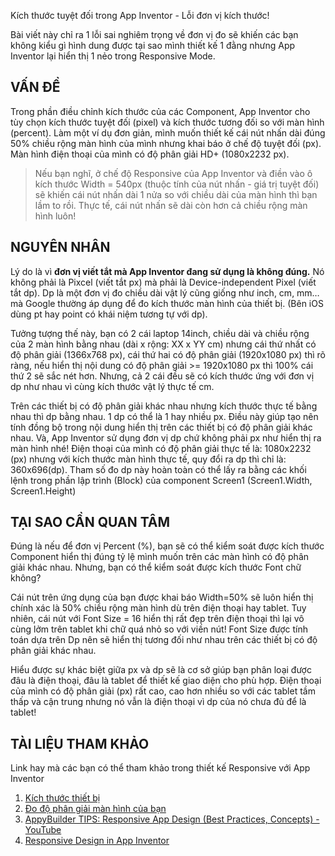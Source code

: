 Kích thước tuyệt đối trong App Inventor - Lỗi đơn vị kích thước!

Bài viết này chỉ ra 1 lỗi sai nghiêm trọng về đơn vị đo sẽ khiến các bạn không kiểu gì hình dung được tại sao mình thiết kế 1 đằng nhưng App Inventor lại hiển thị 1 nẻo trong Responsive Mode.

## VẤN ĐỀ
Trong phần điều chỉnh kích thước của các Component, App Inventor cho tùy chọn kích thước tuyệt đối (pixel) và kích thước tương đối so với màn hình (percent). Làm một ví dụ đơn giản, mình muốn thiết kế cái nút nhấn dài đúng 50% chiều rộng màn hình của mình nhưng khai báo ở chế độ tuyệt đối (px). Màn hình điện thoại của mình có độ phân giải HD+ (1080x2232 px). 

> Nếu bạn nghĩ, ở chế độ Responsive của App Inventor và điền vào ô kích thước Width = 540px (thuộc tính của nút nhấn - giá trị tuyệt đối) sẽ khiến cái nút nhấn dài 1 nửa so với chiều dài của màn hình thì bạn lầm to rồi. Thực tế, cái nút nhấn sẽ dài còn hơn cả chiều rộng màn hình luôn!

## NGUYÊN NHÂN
Lý do là vì **đơn vị viết tắt mà App Inventor đang sử dụng là không đúng.** Nó không phải là Pixcel (viết tắt px) mà phải là Device-independent Pixel (viết tắt dp). Dp là một đơn vị đo chiều dài vật lý cũng giống như inch, cm, mm… mà Google thường áp dụng để đo kích thước màn hình của thiết bị. (Bên iOS dùng pt hay point có khái niệm tương tự với dp).

Tưởng tượng thế này, bạn có 2 cái laptop 14inch, chiều dài và chiều rộng của 2 màn hình bằng nhau (dài x rộng: XX x YY cm) nhưng cái thứ nhất có độ phân giải (1366x768 px), cái thứ hai có độ phân giải (1920x1080 px) thì rõ ràng, nếu hiển thị nội dung có độ phân giải >= 1920x1080 px thì 100% cái thứ 2 sẽ sắc nét hơn. Nhưng, cả 2 cái đều sẽ có kích thước ứng với đơn vị dp như nhau vì cùng kích thước vật lý thực tế cm.

Trên các thiết bị có độ phân giải khác nhau nhưng kích thước thực tế bằng nhau thì dp bằng nhau. 1 dp có thể là 1 hay nhiều px. Điều này giúp tạo nên tính đồng bộ trong nội dung hiển thị trên các thiết bị có độ phân giải khác nhau.
Và, App Inventor sử dụng đơn vị dp chứ không phải px như hiển thị ra màn hình nhé! Điện thoại của mình có độ phân giải thực tế là: 1080x2232 (px) nhưng với kích thước màn hình thực tế, quy đổi ra dp thì chỉ là: 360x696(dp). Tham số đo dp này hoàn toàn có thể lấy ra bằng các khối lệnh trong phần lập trình (Block) của component Screen1 (Screen1.Width, Screen1.Height)

## TẠI SAO CẦN QUAN TÂM
Đúng là nếu để đơn vị Percent (%), bạn sẽ có thể kiểm soát được kích thước Component hiển thị đúng tỷ lệ mình muốn trên các màn hình có độ phân giải khác nhau. Nhưng, bạn có thể kiểm soát được kích thước Font chữ không?

Cái nút trên ứng dụng của bạn được khai báo Width=50% sẽ luôn hiển thị chính xác là 50% chiều rộng màn hình dù trên điện thoại hay tablet. Tuy nhiên, cái nút với Font Size = 16 hiển thị rất đẹp trên điện thoại thì lại vô cùng lởm trên tablet khi chữ quá nhỏ so với viền nút! Font Size được tính toán dựa trên Dp nên sẽ hiển thị tương đối như nhau trên các thiết bị có độ phân giải khác nhau.

Hiểu được sự khác biệt giữa px và dp sẽ là cơ sở giúp bạn phân loại được đâu là điện thoại, đâu là tablet để thiết kế giao diện cho phù hợp. Điện thoại của mình có độ phân giải (px) rất cao, cao hơn nhiều so với các tablet tầm thấp và cận trung nhưng nó vẫn là điện thoại vì dp của nó chưa đủ để là tablet!

## TÀI LIỆU THAM KHẢO
Link hay mà các bạn có thể tham khảo trong thiết kế Responsive với App Inventor
1. [Kích thước thiết bị](https://material.io/resources/devices/)
2. [Đo độ phân giải màn hình của bạn](https://www.mydevice.io/#compare-devices)
3. [AppyBuilder TIPS: Responsive App Design (Best Practices, Concepts) - YouTube](https://www.youtube.com/watch?v=DYuzZWudt0w)
4. [Responsive Design in App Inventor](http://ai2.appinventor.mit.edu/…/other/responsiveDesign.html)